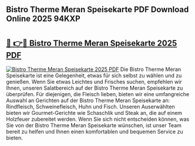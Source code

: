 ## Bistro Therme Meran Speisekarte PDF Download Online 2025 94KXP

# <h2><a href="http://gce05le.nevu.top/?p=Bistro+Therme+Meran+Speisekarte">🔗 👉🔴 Bistro Therme Meran Speisekarte 2025 PDF</a></h2>

[![Bistro Therme Meran Speisekarte 2025 PDF](https://i.imgur.com/dBaPXMq.png)](http://gce05le.nevu.top/?p=Bistro+Therme+Meran+Speisekarte)
Die Bistro Therme Meran Speisekarte ist eine Gelegenheit, etwas für sich selbst zu wählen und zu genießen. Wenn Sie etwas Leichtes und Frisches suchen, empfehlen wir Ihnen, unseren Salatbereich auf der Bistro Therme Meran Speisekarte zu überprüfen. Für diejenigen, die Fleisch lieben, bieten wir eine umfangreiche Auswahl an Gerichten auf der Bistro Therme Meran Speisekarte an: Rindfleisch, Schweinefleisch, Huhn und Fisch. Unseren Auserwählten bieten wir Gourmet-Gerichte wie Schaschlik und Steak an, die auf einem Holzfeuer zubereitet werden. Wenn Sie sich nicht entscheiden können, was Sie von der Bistro Therme Meran Speisekarte wünschen, ist unser Team bereit zu helfen und Ihnen einen komfortablen und bequemen Service zu bieten.
